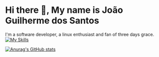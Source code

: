 # Hi there 👋, My name is João Guilherme dos Santos

I'm a software developer, a linux enthusiast and fan of three days grace.
[![My Skills](https://skillicons.dev/icons?i=js,html,css,react,typescript,nodejs,go,docker,vite,vitest,java,spring,nest,postgresql,linux,archlinux,neovim,elysia,bun,pnpm,python,bash,tailwind,vscode.prisma)](https://skillicons.dev)

[![Anurag's GitHub stats](https://github-readme-stats.vercel.app/api?username=JoaoGuilherme2909)](https://github.com/anuraghazra/github-readme-stats)
